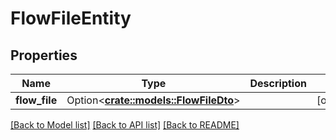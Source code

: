 # FlowFileEntity

## Properties

Name | Type | Description | Notes
------------ | ------------- | ------------- | -------------
**flow_file** | Option<[**crate::models::FlowFileDto**](FlowFileDTO.md)> |  | [optional]

[[Back to Model list]](../README.md#documentation-for-models) [[Back to API list]](../README.md#documentation-for-api-endpoints) [[Back to README]](../README.md)


